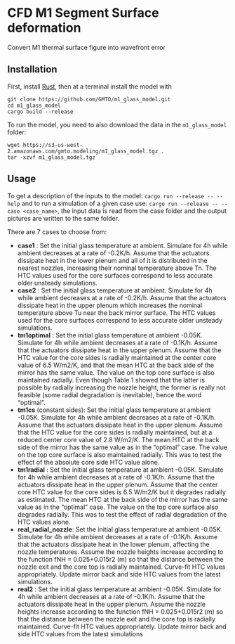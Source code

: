 # CFD M1 Segment Surface deformation

Convert M1 thermal surface figure into wavefront error

## Installation

First, install [Rust](https://www.rust-lang.org/tools/install), then at a terminal install the model with

```
git clone https://github.com/GMTO/m1_glass_model.git
cd m1_glass_model
cargo build --release
```

To run the model, you need to also download the data in the `m1_glass_model` folder:
```
wget https://s3-us-west-2.amazonaws.com/gmto.modeling/m1_glass_model.tgz .
tar -xzvf m1_glass_model.tgz
```

## Usage

To get a description of the inputs to the model: `cargo run --release -- --help` and to run a simulation of a given case use: `cargo run --release -- --case <case_name>`, the input data is read from the case folder and the output pictures are written to the same folder.

There are 7 cases to choose from:
 - **case1** : Set the initial glass temperature at ambient. Simulate for 4h while ambient decreases at a rate of -0.2K/h. Assume that the actuators dissipate heat in the lower plenum and all of it is distributed in the nearest nozzles, increasing their nominal temperature above Tn. The HTC values used for the core surfaces correspond to less accurate older unsteady simulations.
 - **case2** : Set the initial glass temperature at ambient. Simulate for 4h while ambient decreases at a rate of -0.2K/h. Assume that the actuators dissipate heat in the upper plenum which increases the nominal temperature above Tu near the back mirror surface. The HTC values used for the core surfaces correspond to less accurate older unsteady simulations.
 - **tm1optimal** : Set the initial glass temperature at ambient -0.05K. Simulate for 4h while ambient decreases at a rate of -0.1K/h. Assume that the actuators dissipate heat in the upper plenum. Assume that the HTC value for the core sides is radially maintained at the center core value of 6.5 W/m2/K, and that the mean HTC at the back side of the mirror has the same value. The value on the top core surface is also maintained radially. Even though Table 1 showed that the latter is possible by radially increasing the nozzle height, the former is really not feasible (some radial degradation is inevitable), hence the word “optimal”.
 - **tm1cs** (constant sides): Set the initial glass temperature at ambient -0.05K. Simulate for 4h while ambient decreases at a rate of -0.1K/h. Assume that the actuators dissipate heat in the upper plenum. Assume that the HTC value for the core sides is radially maintained, but at a reduced center core value of 2.8 W/m2/K. The mean HTC at the back side of the mirror has the same value as in the “optimal” case. The value on the top core surface is also maintained radially. This was to test the effect of the absolute core side HTC value alone.
 - **tm1radial** : Set the initial glass temperature at ambient -0.05K. Simulate for 4h while ambient decreases at a rate of -0.1K/h. Assume that the actuators dissipate heat in the upper plenum. Assume that the center core HTC value for the core sides is 6.5 W/m2/K but it degrades radially as estimated. The mean HTC at the back side of the mirror has the same value as in the “optimal” case. The value on the top core surface also degrades radially. This was to test the effect of radial degradation of the HTC values alone.
- **real_radial_nozzle**: Set the initial glass temperature at ambient -0.05K. Simulate for 4h while ambient decreases at a rate of -0.1K/h. Assume that the actuators dissipate heat in the lower plenum, affecting the nozzle temperatures. Assume the nozzle heights increase according to the function fNH = 0.025+0.015r2 (m) so that the distance between the nozzle exit and the core top is radially maintained. Curve-fit HTC values appropriately. Update mirror back and side HTC values from the latest simulations.
 - **real2** : Set the initial glass temperature at ambient -0.05K. Simulate for 4h while ambient decreases at a rate of -0.1K/h. Assume that the actuators dissipate heat in the upper plenum. Assume the nozzle heights increase according to the function fNH = 0.025+0.015r2 (m) so that the distance between the nozzle exit and the core top is radially maintained. Curve-fit HTC values appropriately. Update mirror back and side HTC values from the latest simulations

